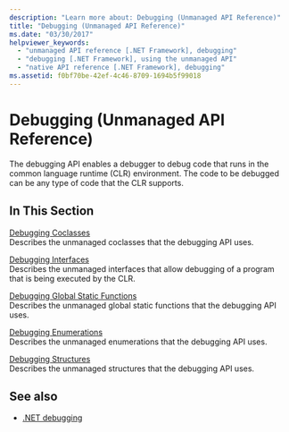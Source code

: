 ```yaml
---
description: "Learn more about: Debugging (Unmanaged API Reference)"
title: "Debugging (Unmanaged API Reference)"
ms.date: "03/30/2017"
helpviewer_keywords:
  - "unmanaged API reference [.NET Framework], debugging"
  - "debugging [.NET Framework], using the unmanaged API"
  - "native API reference [.NET Framework], debugging"
ms.assetid: f0bf70be-42ef-4c46-8709-1694b5f99018
---
```

# Debugging (Unmanaged API Reference)

The debugging API enables a debugger to debug code that runs in the common language runtime (CLR) environment. The code to be debugged can be any type of code that the CLR supports.

## In This Section

 [Debugging Coclasses](debugging-coclasses.md)\
 Describes the unmanaged coclasses that the debugging API uses.

 [Debugging Interfaces](debugging-interfaces.md)\
 Describes the unmanaged interfaces that allow debugging of a program that is being executed by the CLR.

 [Debugging Global Static Functions](debugging-global-static-functions.md)\
 Describes the unmanaged global static functions that the debugging API uses.

 [Debugging Enumerations](debugging-enumerations.md)\
 Describes the unmanaged enumerations that the debugging API uses.

 [Debugging Structures](debugging-structures.md)\
 Describes the unmanaged structures that the debugging API uses.

## See also

- [.NET debugging](../../../core/unmanaged-api/debugging/dotnet-debugging.md)
